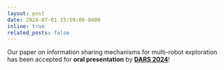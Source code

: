 ```yaml
---
layout: post
date: 2024-07-01 15:59:00-0400
inline: true
related_posts: false
---
```


Our paper on information sharing mechanisms for multi-robot exploration has been accepted for **oral presentation** by [**DARS 2024**](https://dars2024.engineering.cornell.edu/)!
